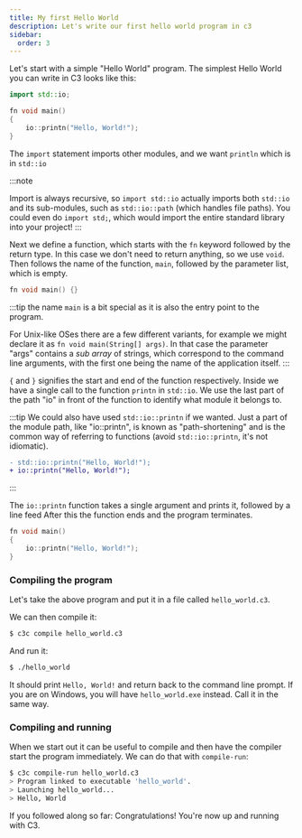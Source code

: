 ```yaml
---
title: My first Hello World
description: Let's write our first hello world program in c3
sidebar:
  order: 3
---
```


Let's start with a simple "Hello World" program. The simplest Hello World you can write in C3 looks like this:

```cpp
import std::io;

fn void main()
{
    io::printn("Hello, World!");
}
```
The `import` statement imports other modules, and we want `println` which
is in `std::io`

:::note

Import is always recursive, so `import std::io` actually
imports both `std::io` and its sub-modules, such as `std::io::path` (which 
handles file paths). You could even do `import std;`, which would import the entire standard library into your project!
:::


Next we define a function, which starts with the `fn` keyword followed by the return type. In this case we don't need to return anything, so we use `void`. Then follows the name of the function, `main`, followed by the parameter list, which is empty.
```cpp
fn void main() {}
```

:::tip
the name `main` is a bit special as it is also the entry point to the program.

For Unix-like OSes there are a few different variants, for example we might declare it as `fn void main(String[] args)`. In that case the parameter "args" contains a *sub array* of strings, which correspond to the command line arguments, with the first one being the name of the application itself.
:::


`{` and `}` signifies the start and end of the function respectively. Inside we have a single
call to the function `printn` in `std::io`. We use the last part of the path "io" in front of
the function to identify what module it belongs to.

:::tip
We could also have used `std::io::printn`
if we wanted. Just a part of the module path, like "io::printn", is known as "path-shortening" and is the common way of referring to functions (avoid `std::io::printn`, it's not idiomatic).

```diff lang="cpp"
- std::io::printn("Hello, World!");
+ io::printn("Hello, World!");

```
:::

The `io::printn` function takes a single argument and prints it, followed by a line feed After this the function ends and the program terminates.

```cpp  ins="Hello, World!"
fn void main()
{
    io::printn("Hello, World!");
}

```


### Compiling the program

Let's take the above program and put it in a file called `hello_world.c3`.

We can then compile it:

```bash 
$ c3c compile hello_world.c3
```

And run it:

```bash
$ ./hello_world
```

It should print `Hello, World!` and return back to the command line prompt. 
If you are on Windows, you will have `hello_world.exe` instead. Call it in the same way.

### Compiling and running

When we start out it can be useful to compile and then have the compiler start the
program immediately. We can do that with `compile-run`:

```bash {4}
$ c3c compile-run hello_world.c3
> Program linked to executable 'hello_world'.
> Launching hello_world...
> Hello, World
```

If you followed along so far: Congratulations! You're now up and running with C3.
